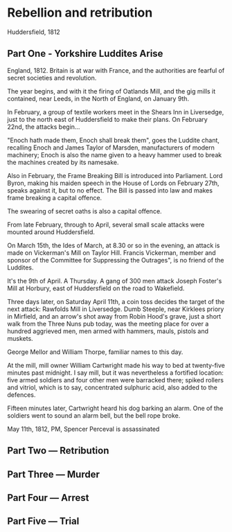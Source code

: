 # Rebellion and retribution

Huddersfield, 1812

## Part One - Yorkshire Luddites Arise


England, 1812. Britain is at war with France, and the authorities are fearful of secret societies and revolution.

The year begins, and with it the firing of Oatlands Mill, and the gig mills it contained, near Leeds, in the North of England, on January 9th.

In February, a group of textile workers meet in the Shears Inn in Liversedge, just to the north east of Huddersfield to make their plans. On February 22nd, the attacks begin...

"Enoch hath made them, Enoch shall break them", goes the Luddite chant, recalling Enoch and James Taylor of Marsden, manufacturers of modern machinery; Enoch is also the name given to a heavy hammer used to break the machines created by its namesake.

Also in February, the Frame Breaking Bill is introduced into Parliament. Lord Byron, making his maiden speech in the House of Lords on February 27th, speaks against it, but to no effect. The Bill is passed into law and makes frame breaking a capital offence.

The swearing of secret oaths is also a capital offence.

From late February, through to April, several small scale attacks were mounted around Huddersfield.

On March 15th, the Ides of March, at 8.30 or so in the evening, an attack is made on Vickerman's Mill on Taylor Hill. Francis Vickerman, member and sponsor of the Committee for Suppressing the Outrages", is no friend of the Luddites.

It's the 9th of April. A Thursday. A gang of 300 men attack Joseph Foster's Mill at Horbury, east of Huddersfield on the road to Wakefield.

Three days later, on Saturday April 11th, a coin toss decides the target of the next attack: Rawfolds Mill in Liversedge. Dumb Steeple, near Kirklees priory in Mirfield, and an arrow's shot away from Robin Hood's grave, just a short walk from the Three Nuns pub today, was the meeting place for over a hundred aggrieved men, men armed with hammers, mauls, pistols and muskets.

George Mellor and William Thorpe, familiar names to this day.

At the mill, mill owner William Cartwright made his way to bed at twenty-five minutes past midnight. I say mill, but it was nevertheless a fortified location: five armed soldiers and four other men were barracked there; spiked rollers and vitriol, which is to say, concentrated sulphuric acid, also added to the defences.

Fifteen minutes later, Cartwright heard his dog barking an alarm. One of the soldiers went to sound an alarm bell, but the bell rope broke.


May 11th, 1812, PM, Spencer Perceval is assassinated


## Part Two — Retribution




## Part Three — Murder

## Part Four — Arrest


## Part Five — Trial